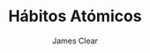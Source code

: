 ---
title: "Hábitos Atómicos"
author: "James Clear"
img: "/images/atomic-habits.jpg"
readtime: 7
description: "Una guía poderosa para formar buenos hábitos y eliminar los malos, con estrategias prácticas respaldadas por ciencia."
popularity: 3
buy: 
    spain: "https://www.amazon.es/dp/1847941834"
    usa: "https://www.amazon.com/dp/0735211299"

---
